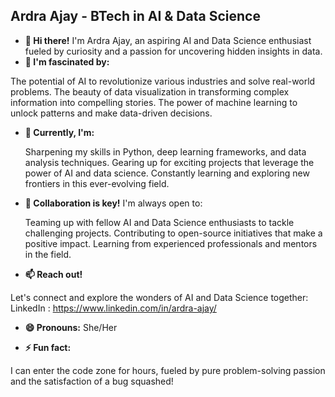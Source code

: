 ##  Ardra Ajay - BTech in AI & Data Science 

-  **👋 Hi there!**
     I'm Ardra Ajay, an aspiring AI and Data Science enthusiast fueled by curiosity and a passion for uncovering hidden insights in data. 
-  **👀 I'm fascinated by:**

  The potential of AI to revolutionize various industries and solve real-world problems. 
  The beauty of data visualization in transforming complex information into compelling stories.
  The power of machine learning to unlock patterns and make data-driven decisions.
  
-  **🌱 Currently, I'm:**

   Sharpening my skills in Python, deep learning frameworks, and data analysis techniques.
   Gearing up for exciting projects that leverage the power of AI and data science.
   Constantly learning and exploring new frontiers in this ever-evolving field.
  
- **🤝  Collaboration is key!** I'm always open to:

   Teaming up with fellow AI and Data Science enthusiasts to tackle challenging projects.
   Contributing to open-source initiatives that make a positive impact.
   Learning from experienced professionals and mentors in the field.

-  **📫 Reach out!**

  Let's connect and explore the wonders of AI and Data Science together:
  LinkedIn : https://www.linkedin.com/in/ardra-ajay/
  
-  **😄 Pronouns:**
   She/Her

-  **⚡ Fun fact:**

  I can enter the code zone for hours, fueled by pure problem-solving passion and the satisfaction of a bug squashed! 

<!---
ardra1111/ardra1111 is a ✨ special ✨ repository because its `README.md` (this file) appears on your GitHub profile.
You can click the Preview link to take a look at your changes.
--->















